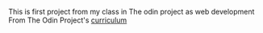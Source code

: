  This is first project from my class in The odin project as web development
From The Odin Project's [curriculum](http://www.theodinproject.com/courses/web-development-101/lessons/html-css)
